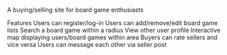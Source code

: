 A buying/selling site for board game enthusiasts

Features
    Users can register/log-in
    Users can add/remove/edit board game lists
    Search a board game within a radius
    View other user profile
    Interactive map displaying users/board games within area
    Buyers can rate sellers and vice versa
    Users can message each other via seller post